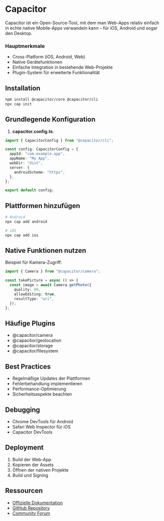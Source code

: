 # Capacitor

Capacitor ist ein Open-Source-Tool, mit dem man Web-Apps relativ einfach in echte native Mobile-Apps verwandeln kann – für iOS, Android und sogar den Desktop.

### Hauptmerkmale

- Cross-Platform (iOS, Android, Web)
- Native Gerätefunktionen
- Einfache Integration in bestehende Web-Projekte
- Plugin-System für erweiterte Funktionalität

## Installation

```bash
npm install @capacitor/core @capacitor/cli
npx cap init
```

## Grundlegende Konfiguration

1. **capacitor.config.ts**:

```typescript
import { CapacitorConfig } from "@capacitor/cli";

const config: CapacitorConfig = {
  appId: "com.example.app",
  appName: "My App",
  webDir: "dist",
  server: {
    androidScheme: "https",
  },
};

export default config;
```

## Plattformen hinzufügen

```bash
# Android
npx cap add android

# iOS
npx cap add ios
```

## Native Funktionen nutzen

Beispiel für Kamera-Zugriff:

```typescript
import { Camera } from "@capacitor/camera";

const takePicture = async () => {
  const image = await Camera.getPhoto({
    quality: 90,
    allowEditing: true,
    resultType: "uri",
  });
};
```

## Häufige Plugins

- @capacitor/camera
- @capacitor/geolocation
- @capacitor/storage
- @capacitor/filesystem

## Best Practices

- Regelmäßige Updates der Plattformen
- Fehlerbehandlung implementieren
- Performance-Optimierung
- Sicherheitsaspekte beachten

## Debugging

- Chrome DevTools für Android
- Safari Web Inspector für iOS
- Capacitor DevTools

## Deployment

1. Build der Web-App
2. Kopieren der Assets
3. Öffnen der nativen Projekte
4. Build und Signing

## Ressourcen

- [Offizielle Dokumentation](https://capacitorjs.com/docs)
- [GitHub Repository](https://github.com/ionic-team/capacitor)
- [Community Forum](https://forum.ionicframework.com/)
